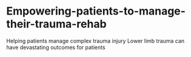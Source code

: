 # Empowering-patients-to-manage-their-trauma-rehab
Helping patients manage complex trauma injury
Lower limb trauma can have devastating outcomes for patients
